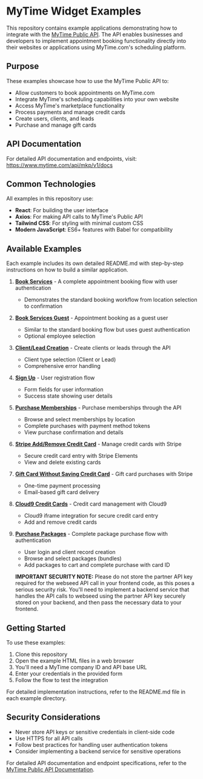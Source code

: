 # MyTime Widget Examples

This repository contains example applications demonstrating how to integrate with the [MyTime Public API](https://www.mytime.com/api/mkp/v1/docs). The API enables businesses and developers to implement appointment booking functionality directly into their websites or applications using MyTime.com's scheduling platform.

## Purpose

These examples showcase how to use the MyTime Public API to:
- Allow customers to book appointments on MyTime.com
- Integrate MyTime's scheduling capabilities into your own website
- Access MyTime's marketplace functionality
- Process payments and manage credit cards
- Create users, clients, and leads
- Purchase and manage gift cards

## API Documentation

For detailed API documentation and endpoints, visit:
https://www.mytime.com/api/mkp/v1/docs

## Common Technologies

All examples in this repository use:
- **React**: For building the user interface
- **Axios**: For making API calls to MyTime's Public API
- **Tailwind CSS**: For styling with minimal custom CSS
- **Modern JavaScript**: ES6+ features with Babel for compatibility

## Available Examples

Each example includes its own detailed README.md with step-by-step instructions on how to build a similar application.

1. [**Book Services**](./book_services/README.md) - A complete appointment booking flow with user authentication
   - Demonstrates the standard booking workflow from location selection to confirmation

2. [**Book Services Guest**](./book_services_guest/README.md) - Appointment booking as a guest user
   - Similar to the standard booking flow but uses guest authentication
   - Optional employee selection

3. [**Client/Lead Creation**](./client_lead_creation/README.md) - Create clients or leads through the API
   - Client type selection (Client or Lead)
   - Comprehensive error handling

4. [**Sign Up**](./sign_up/README.md) - User registration flow
   - Form fields for user information
   - Success state showing user details

5. [**Purchase Memberships**](./purchase_memberships/README.md) - Purchase memberships through the API
   - Browse and select memberships by location
   - Complete purchases with payment method tokens
   - View purchase confirmation and details

6. [**Stripe Add/Remove Credit Card**](./stripe_add_remove_credit_card/README.md) - Manage credit cards with Stripe
   - Secure credit card entry with Stripe Elements
   - View and delete existing cards

6. [**Gift Card Without Saving Credit Card**](./gift_card_without_saving_credit_card/README.md) - Gift card purchases with Stripe
   - One-time payment processing
   - Email-based gift card delivery

7. [**Cloud9 Credit Cards**](./cloud9_credit_cards/README.md) - Credit card management with Cloud9
   - Cloud9 iframe integration for secure credit card entry
   - Add and remove credit cards

8. [**Purchase Packages**](./purchase_packages/README.md) - Complete package purchase flow with authentication
   - User login and client record creation
   - Browse and select packages (bundles)
   - Add packages to cart and complete purchase with card ID
   
   **IMPORTANT SECURITY NOTE:** Please do not store the partner API key required for the webseed API call in your frontend code, as this poses a serious security risk. You'll need to implement a backend service that handles the API calls to webseed using the partner API key securely stored on your backend, and then pass the necessary data to your frontend.

## Getting Started

To use these examples:

1. Clone this repository
2. Open the example HTML files in a web browser
3. You'll need a MyTime company ID and API base URL
4. Enter your credentials in the provided form
5. Follow the flow to test the integration

For detailed implementation instructions, refer to the README.md file in each example directory.

## Security Considerations

- Never store API keys or sensitive credentials in client-side code
- Use HTTPS for all API calls
- Follow best practices for handling user authentication tokens
- Consider implementing a backend service for sensitive operations

For detailed API documentation and endpoint specifications, refer to the [MyTime Public API Documentation](https://www.mytime.com/api/mkp/v1/docs).